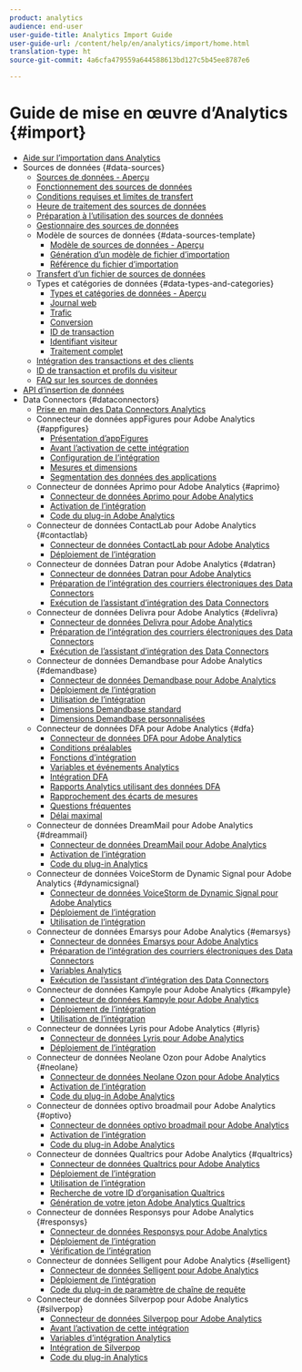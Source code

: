 ```yaml
---
product: analytics
audience: end-user
user-guide-title: Analytics Import Guide
user-guide-url: /content/help/en/analytics/import/home.html
translation-type: ht
source-git-commit: 4a6cfa479559a644588613bd127c5b45ee8787e6

---
```



# Guide de mise en œuvre d’Analytics {#import}

+ [Aide sur l’importation dans Analytics](home.md)
+ Sources de données {#data-sources}
   + [Sources de données - Aperçu](c-data-sources/datasrc-home.md)
   + [Fonctionnement des sources de données](c-data-sources/datasrc-how-data-sources-works.md)
   + [Conditions requises et limites de transfert](c-data-sources/datasrc-requirements.md)
   + [Heure de traitement des sources de données](c-data-sources/datasrc-processing-time.md)
   + [Préparation à l’utilisation des sources de données](c-data-sources/datasrc-preparing.md)
   + [Gestionnaire des sources de données](c-data-sources/datasrc-manager.md)
   + Modèle de sources de données {#data-sources-template}
      + [Modèle de sources de données - Aperçu](c-data-sources/datasrc-template/datasrc-template-file.md)
      + [Génération d’un modèle de fichier d’importation](c-data-sources/datasrc-template/t-datasrc-creating-data-sources-file.md)
      + [Référence du fichier d’importation](c-data-sources/datasrc-template/datasrc-import-file-reference.md)
   + [Transfert d’un fichier de sources de données](c-data-sources/t-datasrc-uploading-data.md)
   + Types et catégories de données {#data-types-and-categories}
      + [Types et catégories de données - Aperçu](c-data-sources/c-datasrc-types/datasrc-categories.md)
      + [Journal web](c-data-sources/c-datasrc-types/datasrc-web-log.md)
      + [Trafic](c-data-sources/c-datasrc-types/datasrc-traffic.md)
      + [Conversion](c-data-sources/c-datasrc-types/datasrc-conversion.md)
      + [ID de transaction](c-data-sources/c-datasrc-types/datasrc-transactionid.md)
      + [Identifiant visiteur](c-data-sources/c-datasrc-types/datasrc-visitorid.md)
      + [Traitement complet](c-data-sources/c-datasrc-types/datasrc-full-processing.md)
   + [Intégration des transactions et des clients](c-data-sources/datasrc-integrating-offline-data.md)
   + [ID de transaction et profils du visiteur](c-data-sources/datasrc-tid-visitor-profile.md)
   + [FAQ sur les sources de données](c-data-sources/datasrc-faq.md)
+ [API d’insertion de données](c-data-insertion-api/c-data-insertion-api.md)
+ Data Connectors {#dataconnectors}
   + [Prise en main des Data Connectors Analytics](data-connectors/getting-started-data-connectors.md)
   + Connecteur de données appFigures pour Adobe Analytics {#appfigures}
      + [Présentation d’appFigures](data-connectors/appfigures-overview/appfigures-overview.md)
      + [Avant l’activation de cette intégration](data-connectors/appfigures-overview/appfigures-before-activation.md)
      + [Configuration de l’intégration](data-connectors/appfigures-overview/t-appfigures-integration.md)
      + [Mesures et dimensions](data-connectors/appfigures-overview/appfigures-metrics.md)
      + [Segmentation des données des applications](data-connectors/appfigures-overview/appfigures-segment-filter.md)
   + Connecteur de données Aprimo pour Adobe Analytics {#aprimo}
      + [Connecteur de données Aprimo pour Adobe Analytics](data-connectors/aprimo-overview/aprimo-overview.md)
      + [Activation de l’intégration](data-connectors/aprimo-overview/t-aprimo-activate.md)
      + [Code du plug-in Adobe Analytics](data-connectors/aprimo-overview/aprimo-sitecatalyst-code.md)
   + Connecteur de données ContactLab pour Adobe Analytics {#contactlab}
      + [Connecteur de données ContactLab pour Adobe Analytics](data-connectors/c-contactlab-data-connector-for-adobe-analytics/c-contactlab-data-connector-for-adobe-analytics.md)
      + [Déploiement de l’intégration](data-connectors/c-contactlab-data-connector-for-adobe-analytics/contactlab-deploying-the-integration.md)
   + Connecteur de données Datran pour Adobe Analytics {#datran}
      + [Connecteur de données Datran pour Adobe Analytics](data-connectors/datran-integration-overview/datran-integration-overview.md)
      + [Préparation de l’intégration des courriers électroniques des Data Connectors](data-connectors/datran-integration-overview/datran-configuring-integration.md)
      + [Exécution de l’assistant d’intégration des Data Connectors](data-connectors/datran-integration-overview/t-datran-wizard.md)
   + Connecteur de données Delivra pour Adobe Analytics {#delivra}
      + [Connecteur de données Delivra pour Adobe Analytics](data-connectors/delivra-integration-overview/delivra-integration-overview.md)
      + [Préparation de l’intégration des courriers électroniques des Data Connectors](data-connectors/delivra-integration-overview/delivra-configuring-the-genesis-delivra-integration.md)
      + [Exécution de l’assistant d’intégration des Data Connectors](data-connectors/delivra-integration-overview/t-delivra-running-the-genesis-integration-wizard.md)
   + Connecteur de données Demandbase pour Adobe Analytics {#demandbase}
      + [Connecteur de données Demandbase pour Adobe Analytics](data-connectors/demandbase-home/demandbase-home.md)
      + [Déploiement de l’intégration](data-connectors/demandbase-home/demandbase-deploying.md)
      + [Utilisation de l’intégration](data-connectors/demandbase-home/demandbase-using-integration.md)
      + [Dimensions Demandbase standard](data-connectors/demandbase-home/demandbase-standard-dimensions.md)
      + [Dimensions Demandbase personnalisées](data-connectors/demandbase-home/demandbase-custom-dimensions.md)
   + Connecteur de données DFA pour Adobe Analytics {#dfa}
      + [Connecteur de données DFA pour Adobe Analytics](data-connectors/dfa-data-connector-analytics/dfa-data-connector-analytics.md)
      + [Conditions préalables](data-connectors/dfa-data-connector-analytics/dfa-prerequisites.md)
      + [Fonctions d’intégration](data-connectors/dfa-data-connector-analytics/dfa-integration-features.md)
      + [Variables et événements Analytics](data-connectors/dfa-data-connector-analytics/dfa-analytics-variables-and-events.md)
      + [Intégration DFA](data-connectors/dfa-data-connector-analytics/dfa-integration.md)
      + [Rapports Analytics utilisant des données DFA](data-connectors/dfa-data-connector-analytics/dfa-analytics-reports.md)
      + [Rapprochement des écarts de mesures](data-connectors/dfa-data-connector-analytics/dfa-reconciling-metric-discrepancies.md)
      + [Questions fréquentes](data-connectors/dfa-data-connector-analytics/dfa-faq.md)
      + [Délai maximal](data-connectors/dfa-data-connector-analytics/maxdelay.md)
   + Connecteur de données DreamMail pour Adobe Analytics {#dreammail}
      + [Connecteur de données DreamMail pour Adobe Analytics](data-connectors/dreammail-overview/dreammail-overview.md)
      + [Activation de l’intégration](data-connectors/dreammail-overview/t-dreammail-activate.md)
      + [Code du plug-in Analytics](data-connectors/dreammail-overview/dreammail-analytics-code.md)
   + Connecteur de données VoiceStorm de Dynamic Signal pour Adobe Analytics {#dynamicsignal}
      + [Connecteur de données VoiceStorm de Dynamic Signal pour Adobe Analytics](data-connectors/dynamic-signal-for-analytics/dynamic-signal-for-analytics.md)
      + [Déploiement de l’intégration](data-connectors/dynamic-signal-for-analytics/dynamic-signal-deploy-integration.md)
      + [Utilisation de l’intégration](data-connectors/dynamic-signal-for-analytics/dynamic-signal-use-integration.md)
   + Connecteur de données Emarsys pour Adobe Analytics {#emarsys}
      + [Connecteur de données Emarsys pour Adobe Analytics](data-connectors/emarsys-overview/emarsys-overview.md)
      + [Préparation de l’intégration des courriers électroniques des Data Connectors](data-connectors/emarsys-overview/emarsys-configure-integration.md)
      + [Variables Analytics](data-connectors/emarsys-overview/emarsys-variables.md)
      + [Exécution de l’assistant d’intégration des Data Connectors](data-connectors/emarsys-overview/emarsys-wizard.md)
   + Connecteur de données Kampyle pour Adobe Analytics {#kampyle}
      + [Connecteur de données Kampyle pour Adobe Analytics](data-connectors/kampyle-home/kampyle-home.md)
      + [Déploiement de l’intégration](data-connectors/kampyle-home/kampyle-deploy.md)
      + [Utilisation de l’intégration](data-connectors/kampyle-home/kampyle-integration.md)
   + Connecteur de données Lyris pour Adobe Analytics {#lyris}
      + [Connecteur de données Lyris pour Adobe Analytics](data-connectors/lyris-overview/lyris-overview.md)
      + [Déploiement de l’intégration](data-connectors/lyris-overview/lyris-deploy-integration.md)
   + Connecteur de données Neolane Ozon pour Adobe Analytics {#neolane}
      + [Connecteur de données Neolane Ozon pour Adobe Analytics](data-connectors/neolane-overview/neolane-overview.md)
      + [Activation de l’intégration](data-connectors/neolane-overview/neolane-activate.md)
      + [Code du plug-in Adobe Analytics](data-connectors/neolane-overview/neolane-plugin-code.md)
   + Connecteur de données optivo broadmail pour Adobe Analytics {#optivo}
      + [Connecteur de données optivo broadmail pour Adobe Analytics](data-connectors/optivo-overview/optivo-overview.md)
      + [Activation de l’intégration](data-connectors/optivo-overview/optivo-activate.md)
      + [Code du plug-in Adobe Analytics](data-connectors/optivo-overview/optivo-plugin-code.md)
   + Connecteur de données Qualtrics pour Adobe Analytics {#qualtrics}
      + [Connecteur de données Qualtrics pour Adobe Analytics](data-connectors/qualtrics-overview/qualtrics-overview.md)
      + [Déploiement de l’intégration](data-connectors/qualtrics-overview/qualtrics-deploying.md)
      + [Utilisation de l’intégration](data-connectors/qualtrics-overview/qualtrics-integration.md)
      + [Recherche de votre ID d’organisation Qualtrics](data-connectors/qualtrics-overview/qualtrics-org-id.md)
      + [Génération de votre jeton Adobe Analytics Qualtrics](data-connectors/qualtrics-overview/qualtrics-token.md)
   + Connecteur de données Responsys pour Adobe Analytics {#responsys}
      + [Connecteur de données Responsys pour Adobe Analytics](data-connectors/responsys-home/responsys-home.md)
      + [Déploiement de l’intégration](data-connectors/responsys-home/responsys-deploy/responsys-deploy.md)
      + [Vérification de l’intégration](data-connectors/responsys-home/responsys-verify.md)
   + Connecteur de données Selligent pour Adobe Analytics {#selligent}
      + [Connecteur de données Selligent pour Adobe Analytics](data-connectors/selligent-overview/selligent-overview.md)
      + [Déploiement de l’intégration](data-connectors/selligent-overview/selligent-deploy-integration.md)
      + [Code du plug-in de paramètre de chaîne de requête](data-connectors/selligent-overview/selligent-plugin-code.md)
   + Connecteur de données Silverpop pour Adobe Analytics {#silverpop}
      + [Connecteur de données Silverpop pour Adobe Analytics](data-connectors/silverpop-overview/silverpop-overview.md)
      + [Avant l’activation de cette intégration](data-connectors/silverpop-overview/silverpop-before-activation/silverpop-before-activation.md)
      + [Variables d’intégration Analytics](data-connectors/silverpop-overview/silverpop-variables.md)
      + [Intégration de Silverpop](data-connectors/silverpop-overview/silverpop-wizard.md)
      + [Code du plug-in Analytics](data-connectors/silverpop-overview/silverpop-analytics-code.md)
